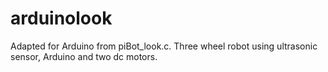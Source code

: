 # arduinolook
Adapted for Arduino from piBot_look.c.
Three wheel robot using ultrasonic sensor, Arduino and two dc motors.
